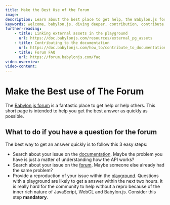 ```yaml
---
title: Make the Best Use of the Forum
image: 
description: Learn about the best place to get help, the Babylon.js forum.
keywords: welcome, babylon.js, diving deeper, contribution, contribute, open-source, oss, forum
further-reading:
    - title: Linking external assets in the playground
      url: https://doc.babylonjs.com/resources/external_pg_assets
    - title: Contributing to the documentation
      url: https://doc.babylonjs.com/how_to/contribute_to_documentation
    - title: Forum FAQ
      url: https://forum.babylonjs.com/faq
video-overview:
video-content:
---
```


# Make the Best use of The Forum

The [Babylon.js forum](https://forum.babylonjs.com) is a fantastic place to get help or help others.
This short page is intended to help you get the best answer as quickly as possible.

## What to do if you have a question for the forum

The best way to get an answer quickly is to follow this 3 easy steps:
- Search about your issue on the [documentation](). Maybe the problem you have is just a matter of understanding how the API works?
- Search about your issue on the [forum](https://forum.babylonjs.com). Maybe someone else already had the same problem?
- Provide a reproduction of your issue within the [playground](https://playground.babylonjs.com). Questions with a playground are likely to get a answer within the next two hours. It is really hard for the community to help without a repro because of the inner rich nature of JavaScript, WebGL and Babylon.js. Consider this step **mandatory**.
